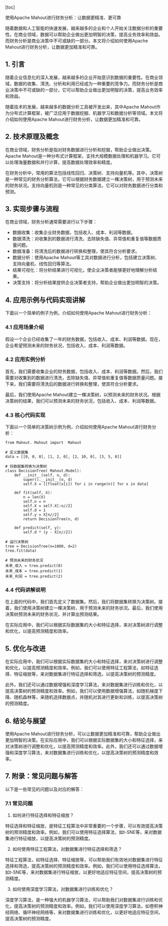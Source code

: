 
[toc]                    
                
                
使用Apache Mahout进行财务分析：让数据更精准、更可靠

随着数据和人工智能的快速发展，越来越多的企业和个人开始关注数据分析的重要性。在商业领域，数据可以帮助企业做出更加明智的决策，提高业务效率和效益。而财务分析是商业决策中不可或缺的一部分。本文将介绍如何使用Apache Mahout进行财务分析，让数据更加精准和可靠。

## 1. 引言

随着企业信息化的深入发展，越来越多的企业开始意识到数据的重要性。在商业领域，数据的收集、清洗、分析和利用已经成为一种重要的竞争力。而财务分析是商业决策中不可或缺的一部分，它可以帮助企业做出更加明智的决策，提高业务效率和效益。

随着技术的发展，越来越多的数据分析工具被开发出来，其中Apache Mahout作为分布式计算框架，被广泛应用于数据挖掘、机器学习和数据分析等领域。本文将介绍如何使用Apache Mahout进行财务分析，让数据更加精准和可靠。

## 2. 技术原理及概念

在商业领域，财务分析是指对财务数据进行分析和挖掘，帮助企业做出决策。Apache Mahout是一种分布式计算框架，支持大规模数据处理和机器学习。它可以处理海量数据和并行计算，提高数据处理效率和精度。

在财务分析中，常用的算法包括线性回归、决策树、支持向量机等。其中，决策树是一种常见的财务分析算法，它可以根据财务数据建立一棵决策树，用于预测未来的财务状况。支持向量机则是一种常见的分类算法，它可以对财务数据进行分类和预测。

## 3. 实现步骤与流程

在商业领域，财务分析通常需要进行以下步骤：

- 数据收集：收集企业财务数据，包括收入、成本、利润等数据。
- 数据清洗：对收集到的数据进行清洗，去除缺失值、异常值和重复值等数据质量问题。
- 数据准备：将清洗后的数据进行转换和整理，使其符合分析要求。
- 数据分析：使用Apache Mahout等工具对数据进行分析，包括建立决策树、支持向量机、线性回归等算法。
- 结果可视化：将分析结果进行可视化，使企业决策者能够更好地理解分析结果。
- 决策支持：将分析结果提供企业决策者支持，帮助企业做出更加明智的决策。

## 4. 应用示例与代码实现讲解

下面以一个简单的例子为例，介绍如何使用Apache Mahout进行财务分析：

### 4.1 应用场景介绍

假设一个企业已经收集了一年的财务数据，包括收入、成本、利润等数据。现在，企业希望预测未来的财务状况，包括收入、成本、利润等数据。

### 4.2 应用实例分析

首先，我们需要收集企业的财务数据，包括收入、成本、利润等数据。然后，我们需要对收集到的数据进行清洗，去除缺失值、异常值和重复值等数据质量问题。接下来，我们需要将清洗后的数据进行转换和整理，使其符合分析要求。

最后，我们使用Apache Mahout建立一棵决策树，以预测未来的财务状况。根据决策树的结果，我们可以预测未来的财务状况，包括收入、成本、利润等数据。

### 4.3 核心代码实现

下面以一个简单的决策树示例为例，介绍如何使用Apache Mahout进行财务分析：

```
from Mahout. Mahout import  Mahout

# 定义数据集
data = [[0, 0, 0], [1, 2, 0], [2, 10, 0], [3, 5, 0]]

# 将数据集转换为决策树
class DecisionTree( Mahout.Model):
    def __init__(self, n, d):
        super().__init__(n, d)
        self.X = [[float(x[i]) for i in range(n)] for x in data]
    
    def fit(self, X):
        n = len(X)
        self.n = n
        self.X = self.X[:n//2]
        self.d = 1
        self.y = X[n//2]
        return DecisionTree(n, d)
    
    def predict(self, y):
        self.d * (y - X[n//2])

# 运行决策树
tree = DecisionTree(n=1000, d=2)
tree.fit(data)

# 预测未来的财务状况
未来_收入 = tree.predict(0)
未来_成本 = tree.predict(1)
未来_利润 = tree.predict(2)
```

### 4.4 代码讲解说明

在上面的代码中，我们首先定义了数据集。然后，我们将数据集转换为决策树。接着，我们使用决策树建立一棵决策树，用于预测未来的财务状况。最后，我们使用决策树预测未来的财务状况，并计算出预测结果。

在实际应用中，我们可以根据实际数据集的大小和特征选择，来对决策树进行调整和优化，以提高预测精度和效率。

## 5. 优化与改进

在实际应用中，我们可以根据实际数据集的大小和特征选择，来对决策树进行调整和优化，以提高预测精度和效率。例如，我们可以使用特征工程算法，如特征选择、特征缩放等，来对数据集进行特征选择和筛选，以提高决策树的预测精度。

此外，我们还可以通过数据增强和深度学习算法，来对数据集进行训练和优化，以提高决策树的预测精度和效率。例如，我们可以使用数据增强算法，如随机梯度下降、随机森林等，来随机选择数据点，并随机对其进行更新和训练，以提高决策树的预测精度。

## 6. 结论与展望

使用Apache Mahout进行财务分析，可以让数据更加精准和可靠，帮助企业做出更加明智的决策。在实际应用中，我们可以根据实际数据集的大小和特征选择，来对决策树进行调整和优化，以提高预测精度和效率。此外，我们还可以通过数据增强和深度学习算法，来对数据集进行训练和优化，以提高决策树的预测精度和效率。

## 7. 附录：常见问题与解答

以下是一些常见的问题以及对应的解答：

### 7.1 常见问题

1. 如何进行特征选择和特征缩放？

特征选择和特征缩放，是特征工程算法中非常重要的一个步骤，可以有效提高决策树的预测精度和效率。例如，我们可以使用特征选择算法，如t-SNE等，来对数据集进行特征缩放，以提高决策树的预测精度。

2. 如何使用特征工程算法，对数据集进行特征选择和筛选？

特征工程算法，如特征选择、特征缩放等，可以帮助我们有效地对数据集进行特征选择和筛选，提高决策树的预测精度和效率。例如，我们可以使用特征选择算法，如t-SNE等，来对数据集进行特征缩放，以更好地适应特征空间，提高决策树的预测精度。

3. 如何使用深度学习算法，对数据集进行训练和优化？

深度学习算法，是一种强大的机器学习算法，可以帮助我们对数据集进行训练和优化，提高决策树的预测精度和效率。例如，我们可以使用深度学习算法，如卷积神经网络、循环神经网络等，来对数据集进行训练和优化，以更好地适应特征空间，提高决策树的预测精度。

